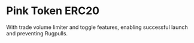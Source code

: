 # Pink Token ERC20 
With trade volume limiter and toggle features, enabling successful launch and preventing Rugpulls.